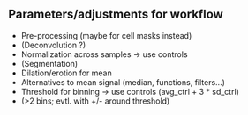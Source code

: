 ## Parameters/adjustments for workflow

- Pre-processing (maybe for cell masks instead)
- (Deconvolution ?)
- Normalization across samples -> use controls
- (Segmentation)
- Dilation/erotion for mean
- Alternatives to mean signal (median, functions, filters...)
- Threshold for binning -> use controls (avg_ctrl + 3 * sd_ctrl)
- (>2 bins; evtl. with +/- around threshold)
